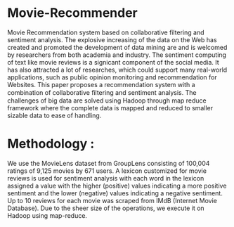 # Movie-Recommender
Movie Recommendation system based on collaborative filtering and sentiment analysis.
 The explosive increasing of the data on the Web has created and promoted the development of data mining are and is welcomed by researchers from both academia and industry. The sentiment computing of text like movie reviews is a signicant component of the social media. It has also attracted a lot of researches, which could support many real-world applications, such as public opinion monitoring and recommendation for Websites. This paper proposes a recommendation system with a combination of collaborative ﬁltering and sentiment analysis. The challenges of big data are solved using Hadoop through map reduce framework where the complete data is mapped and reduced to smaller sizable data to ease of handling.

# Methodology :
We use the MovieLens dataset from GroupLens consisting of 100,004 ratings of 9,125 movies by 671 users. A lexicon customized for movie reviews is used for sentiment analysis with each word in the lexicon assigned a value with the higher (positive) values indicating a more positive sentiment and the lower (negative) values indicating a negative sentiment. Up to 10 reviews for each movie was scraped from IMdB (Internet Movie Database). Due to the sheer size of the operations, we execute it on Hadoop using map-reduce. 
